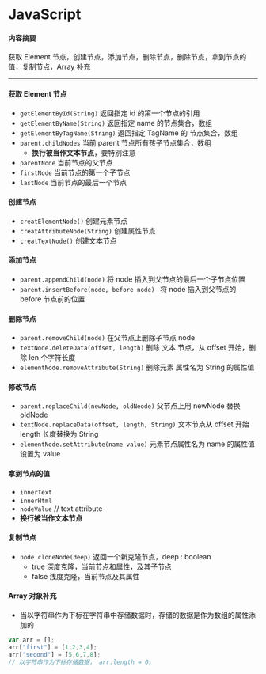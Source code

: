 # JavaScript

#### 内容摘要

获取 Element 节点，创建节点，添加节点，删除节点，删除节点，拿到节点的值，复制节点，Array 补充

---

#### 获取 Element 节点

* `getElementById(String)`  返回指定 id 的第一个节点的引用
* `getElementByName(String)`  返回指定 name 的节点集合，数组
* `getElementByTagName(String)`  返回指定 TagName 的 节点集合，数组
* `parent.childNodes`  当前 parent 节点所有孩子节点集合，数组
  * **换行被当作文本节点**，要特别注意
* `parentNode`  当前节点的父节点
* `firstNode`  当前节点的第一个子节点
* `lastNode`  当前节点的最后一个节点

#### 创建节点

* `creatElementNode()`  创建元素节点
* `creatAttributeNode(String)`  创建属性节点
* `creatTextNode()`  创建文本节点

#### 添加节点

* `parent.appendChild(node)`  将 node 插入到父节点的最后一个子节点位置
* `parent.insertBefore(node, before node) `  将 node 插入到父节点的 before 节点前的位置

#### 删除节点

* `parent.removeChild(node)`  在父节点上删除子节点 node 
* `textNode.deleteData(offset, length)`  删除 文本 节点，从 offset 开始，删除 len 个字符长度
* `elementNode.removeAttribute(String)`  删除元素 属性名为 String 的属性值

#### 修改节点

* `parent.replaceChild(newNode, oldNeode)`   父节点上用 newNode 替换 oldNode
* `textNode.replaceData(offset, length, String)`  文本节点从 offset 开始 length 长度替换为 String
* `elementNode.setAttribute(name value)`  元素节点属性名为 name 的属性值设置为 value

#### 拿到节点的值

* `innerText`
* `innerHtml`
* `nodeValue`  // text attribute 
* **换行被当作文本节点**

#### 复制节点

* `node.cloneNode(deep)`  返回一个新克隆节点，deep : boolean
  * true 深度克隆，当前节点和属性，及其子节点
  * false 浅度克隆，当前节点及其属性

#### Array 对象补充

* 当以字符串作为下标在字符串中存储数据时，存储的数据是作为数组的属性添加的

```javascript
var arr = [];
arr["first"] = [1,2,3,4];
arr["second"] = [5,6,7,8];
// 以字符串作为下标存储数据， arr.length = 0;
```







